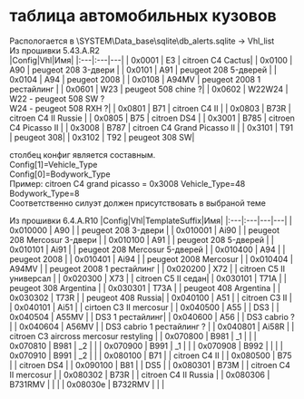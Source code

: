 # таблица автомобильных кузовов
Распологается в \SYSTEM\Data_base\sqlite\db_alerts.sqlite -> Vhl_list  
Из прошивки 5.43.A.R2   
|Config|Vhl|Имя|
|:---|:---|---|
| 0x0001 | E3 | citroen C4 Cactus|
| 0x0100 | A90 | peugeot 208 3-двери |
| 0x0101 | A91 | peugeot 208 5-дверей |
| 0x0104 | A94 | peugeot 2008 |
| 0x0108 | A94MV | peugeot 2008 1 рестайлинг |
| 0x0601 | W23 | peugeot 508 chine ?|
| 0x0602 | W22W24 | W22 - peugeot 508 SW ?<br>W24 - peugeot 508 RXH ?|
| 0x0801 | B71 | citroen C4 II |
| 0x0803 | B73R | citroen C4 II Russie |
| 0x0805 | B75 | citroen DS4 |
| 0x3001 | B785 | citroen C4 Picasso II |
| 0x3008 | B787 | citroen C4 Grand Picasso II |
| 0x3101 | T91 | peugeot 308|
| 0x3102 | T92 | peugeot 308 SW|

столбец конфиг является составным.<br>
Config[1]=Vehicle_Type<br>
Config[0]=Bodywork_Type<br>
Пример: citroen C4 grand picasso = 0x3008 Vehicle_Type=48 Bodywork_Type=8<br>
Соответственно силуэт должен присутствовать в выбраной теме<br>

Из прошивки 6.4.A.R10
|Config|Vhl|TemplateSuffix|Имя|
|:---|:---|---|---|
| 0x010000	| A90	| | peugeot 208 3-двери |
| 0x010001	| Ai90	| | peugeot 208 Mercosur 3-двери |
| 0x010100	| A91	| | peugeot 208 5-дверей |
| 0x010101	| Ai91	| | peugeot 208 Mercosur 5-дверей |
| 0x010400	| A94	| | peugeot 2008 |
| 0x010401	| Ai94	| | peugeot 2008 Mercosur |
| 0x010404	| A94MV	| | peugeot 2008 1 рестайлинг |
| 0x020200	| X72	| | citroen C5 II универсал |
| 0x020300	| X73	| | citroen C5 II седан|
| 0x030101	| T71A	| | peugeot 308 Argentina |
| 0x030301	| T73A	| | peugeot 408 Argentina |
| 0x030302	| T73R	| | peugeot 408 Russia|
| 0x040100	| A51	| | citroen C3 II |
| 0x040101	| Ai51	| | cirtoen C3 II mercosur |
| 0x040500	| A55	| | DS3 |
| 0x040504	| A55MV	| | DS3 1 рестайлинг|
| 0x040600	| A56	| | DS3 cabrio ? |
| 0x040604	| A56MV	| | DS3 cabrio 1 рестайлинг ? |
| 0x040801	| Ai58R	| | citroen C3 aircross mercosur restyling |
| 0x070800	| B981	| _1 |  |
| 0x070810	| B981	| _2 |  |
| 0x070900	| B991	| _1 |  |
| 0x070908	| B992	| |  |
| 0x070910	| B991	| _2 |  |
| 0x080100	| B71	| | citroen C4 II |
| 0x080500	| B75	| | citroen DS4 |
| 0x090100	| B81	| | DS5 |
| 0x080301	| B73M	| | citroen C4 II mercosur |
| 0x080302	| B73R	| | citroen C4 II Russia |
| 0x080306	| B731RMV	| |  |
| 0x08030e	| B732RMV	| |  |







